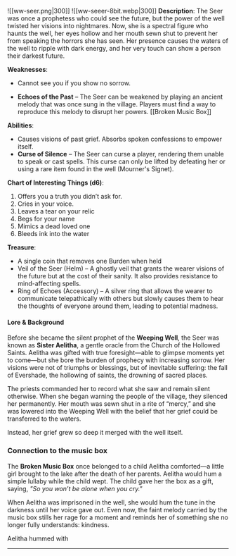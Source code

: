 ![[ww-seer.png|300]] ![[ww-seeer-8bit.webp|300]]
**Description**: The Seer was once a prophetess who could see the future, but the power of the well twisted her visions into nightmares. Now, she is a spectral figure who haunts the well, her eyes hollow and her mouth sewn shut to prevent her from speaking the horrors she has seen. Her presence causes the waters of the well to ripple with dark energy, and her very touch can show a person their darkest future.

**Weaknesses**:
* Cannot see you if you show no sorrow.  
- **Echoes of the Past** – The Seer can be weakened by playing an ancient melody that was once sung in the village. Players must find a way to reproduce this melody to disrupt her powers. [[Broken Music Box]]

**Abilities**:
- Causes visions of past grief. Absorbs spoken confessions to empower itself.
 - **Curse of Silence** – The Seer can curse a player, rendering them unable to speak or cast spells. This curse can only be lifted by defeating her or using a rare item found in the well (Mourner's Signet).

**Chart of Interesting Things (d6)**:
  1. Offers you a truth you didn’t ask for.  
  2. Cries in your voice.  
  3. Leaves a tear on your relic  
  4. Begs for your name  
  5. Mimics a dead loved one  
  6. Bleeds ink into the water  

**Treasure**:
 - A single coin that removes one Burden when held
 - Veil of the Seer (Helm) – A ghostly veil that grants the wearer visions of the future but at the cost of their sanity. It also provides resistance to mind-affecting spells.
 - Ring of Echoes (Accessory) – A silver ring that allows the wearer to communicate telepathically with others but slowly causes them to hear the thoughts of everyone around them, leading to potential madness.

#### Lore & Background

Before she became the silent prophet of the **Weeping Well**, the Seer was known as **Sister Aelitha**, a gentle oracle from the Church of the Hollowed Saints. Aelitha was gifted with true foresight—able to glimpse moments yet to come—but she bore the burden of prophecy with increasing sorrow. Her visions were not of triumphs or blessings, but of inevitable suffering: the fall of Evershade, the hollowing of saints, the drowning of sacred places.

The priests commanded her to record what she saw and remain silent otherwise. When she began warning the people of the village, they silenced her permanently. Her mouth was sewn shut in a rite of “mercy,” and she was lowered into the Weeping Well with the belief that her grief could be transferred to the waters.

Instead, her grief grew so deep it merged with the well itself.  
### Connection to the music box

The **Broken Music Box** once belonged to a child Aelitha comforted—a little girl brought to the lake after the death of her parents. Aelitha would hum a simple lullaby while the child wept. The child gave her the box as a gift, saying, _"So you won’t be alone when you cry."_

When Aelitha was imprisoned in the well, she would hum the tune in the darkness until her voice gave out. Even now, the faint melody carried by the music box stills her rage for a moment and reminds her of something she no longer fully understands: kindness.

Aelitha hummed with 

---
